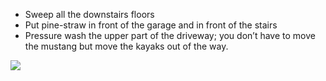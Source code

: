 
- Sweep all the downstairs floors
- Put pine-straw in front of the garage and in front of the stairs
- Pressure wash the upper part of the driveway; you don’t have to move the mustang but move the kayaks out of the way.

![](../bday/lunchCookie.jpg)
